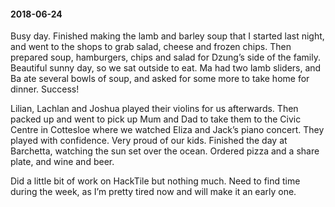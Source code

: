 #### 2018-06-24

Busy day. Finished making the lamb and barley soup that I started last night, and went to the shops to grab salad, cheese and frozen chips. Then prepared soup, hamburgers, chips and salad for Dzung’s side of the family. Beautiful sunny day, so we sat outside to eat. Ma had two lamb sliders, and Ba ate several bowls of soup, and asked for some more to take home for dinner. Success!

Lilian, Lachlan and Joshua played their violins for us afterwards. Then packed up and went to pick up Mum and Dad to take them to the Civic Centre in Cottesloe where we watched Eliza and Jack’s piano concert. They played with confidence. Very proud of our kids. Finished the day at Barchetta, watching the sun set over the ocean. Ordered pizza and a share plate, and wine and beer.

Did a little bit of work on HackTile but nothing much. Need to find time during the week, as I’m pretty tired now and will make it an early one.